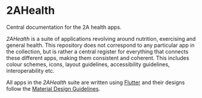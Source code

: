 # 2AHealth
Central documentation for the 2A health apps.

*2AHealth* is a suite of applications revolving around nutrition, exercising and general health. This repository does not correspond to any particular app in the collection, but is rather a central register for everything that connects these different apps, making them consistent and coherent. This includes colour schemes, icons, layout guidelines, accessibility guidelines, interoperability etc.

All apps in the *2AHealth* suite are written using [Flutter](https://flutter.io) and their designs follow the [Material Design Guidelines](https://material.io).
